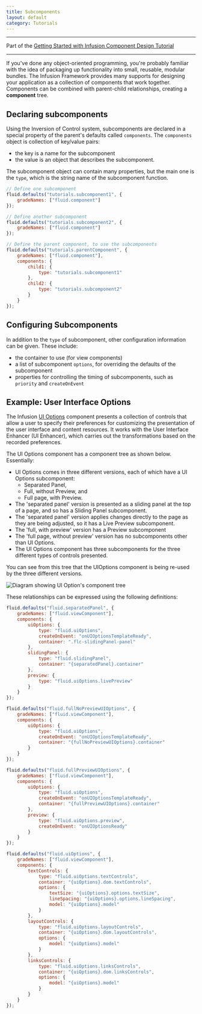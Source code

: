 ```yaml
---
title: Subcomponents
layout: default
category: Tutorials
---
```


---
Part of the [Getting Started with Infusion Component Design Tutorial](GettingStartedWithInfusion.md)

---

If you've done any object-oriented programming, you're probably familiar with the idea of packaging up functionality into small, reusable, modular bundles. The Infusion Framework provides many supports for designing your application as a collection of components that work together. Components can be combined with parent-child relationships, creating a **component** tree.

## Declaring subcomponents

Using the Inversion of Control system, subcomponents are declared in a special property of the parent's defaults called `components`. The `components` object is collection of key/value pairs:

* the key is a name for the subcomponent
* the value is an object that describes the subcomponent.

The subcomponent object can contain many properties, but the main one is the `type`, which is the string name of the subcomponent function.

```javascript
// Define one subcomponent
fluid.defaults("tutorials.subcomponent1", {
    gradeNames: ["fluid.component"]
});

// Define another subcomponent
fluid.defaults("tutorials.subcomponent2", {
    gradeNames: ["fluid.component"]
});

// Define the parent component, to use the subcomponents
fluid.defaults("tutorials.parentComponent", {
    gradeNames: ["fluid.component"],
    components: {
        child1: {
            type: "tutorials.subcomponent1"
        },
        child2: {
            type: "tutorials.subcomponent2"
        }
    }
});
```

## Configuring Subcomponents

In addition to the `type` of subcomponent, other configuration information can be given. These include:

* the container to use (for view components)
* a list of subcomponent `options`, for overriding the defaults of the subcomponent
* properties for controlling the timing of subcomponents, such as `priority` and `createOnEvent`

## Example: User Interface Options

The Infusion [UI Options](../to-do/UserInterfaceOptions.md) component presents a collection of controls that allow a user to specify their preferences for customizing the presentation of the user interface and content resources. It works with the User Interface Enhancer (UI Enhancer), which carries out the transformations based on the recorded preferences.

The UI Options component has a component tree as shown below. Essentially:

* UI Options comes in three different versions, each of which have a UI Options subcomponent:
  * Separated Panel,
  * Full, without Preview, and
  * Full page, with Preview.
* The 'separated panel' version is presented as a sliding panel at the top of a page, and so has a Sliding Panel subcomponent.
* The 'separated panel' version applies changes directly to the page as they are being adjusted, so it has a Live Preview subcomponent.
* The 'full, with preview' version has a Preview subcomponent
* The 'full page, without preview' version has no subcomponents other than UI Options.
* The UI Options component has three subcomponents for the three different types of controls presented.

You can see from this tree that the UIOptions component is being re-used by the three different versions.

![Diagram showing UI Option's component tree](../images/uiOptions-component-tree.svg)

These relationships can be expressed using the following definitions:

```javascript
fluid.defaults("fluid.separatedPanel", {
    gradeNames: ["fluid.viewComponent"],
    components: {
        uiOptions: {
            type: "fluid.uiOptions",
            createOnEvent: "onUIOptionsTemplateReady",
            container: ".flc-slidingPanel-panel"
        },
        slidingPanel: {
            type: "fluid.slidingPanel",
            container: "{separatedPanel}.container"
        },
        preview: {
            type: "fluid.uiOptions.livePreview"
        }
    }
});

fluid.defaults("fluid.fullNoPreviewUIOptions", {
    gradeNames: ["fluid.viewComponent"],
    components: {
        uiOptions: {
            type: "fluid.uiOptions",
            createOnEvent: "onUIOptionsTemplateReady",
            container: "{fullNoPreviewUIOptions}.container"
        }
    }
});

fluid.defaults("fluid.fullPreviewUIOptions", {
    gradeNames: ["fluid.viewComponent"],
    components: {
        uiOptions: {
            type: "fluid.uiOptions",
            createOnEvent: "onUIOptionsTemplateReady",
            container: "{fullPreviewUIOptions}.container"
        },
        preview: {
            type: "fluid.uiOptions.preview",
            createOnEvent: "onUIOptionsReady"
        }
    }
});

fluid.defaults("fluid.uiOptions", {
    gradeNames: ["fluid.viewComponent"],
    components: {
        textControls: {
            type: "fluid.uiOptions.textControls",
            container: "{uiOptions}.dom.textControls",
            options: {
                textSize: "{uiOptions}.options.textSize",
                lineSpacing: "{uiOptions}.options.lineSpacing",
                model: "{uiOptions}.model"
            }
        },
        layoutControls: {
            type: "fluid.uiOptions.layoutControls",
            container: "{uiOptions}.dom.layoutControls",
            options: {
                model: "{uiOptions}.model"
            }
        },
        linksControls: {
            type: "fluid.uiOptions.linksControls",
            container: "{uiOptions}.dom.linksControls",
            options: {
                model: "{uiOptions}.model"
            }
        }
    }
});
```
